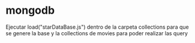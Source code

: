 # mongodb
Ejecutar load("starDataBase.js")  dentro de la carpeta collections para que se genere la base y la collections de movies para poder realizar las query
